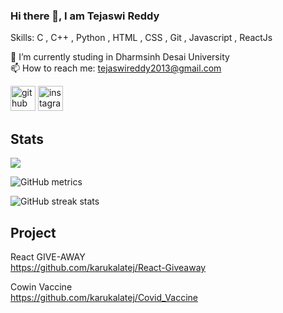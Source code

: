 ### Hi there 👋, I am Tejaswi Reddy

Skills: C , C++ , Python  , HTML , CSS , Git , Javascript , ReactJs

🔭 I’m currently studing in Dharmsinh Desai University \
📫 How to reach me: tejaswireddy2013@gmail.com

[<img src='https://cdn.jsdelivr.net/npm/simple-icons@3.0.1/icons/github.svg' alt='github' height='40'>](https://github.com/karukalatej )  [<img src='https://cdn.jsdelivr.net/npm/simple-icons@3.0.1/icons/instagram.svg' alt='instagram' height='40'>](https://www.instagram.com/@annonnymmouusse/)

## Stats

 <p align-="center"> <img src="https://github-readme-stats.vercel.app/api?username=karukalatej&show_icons=true&theme=merko" />

![GitHub metrics](https://metrics.lecoq.io/karukalatej)  

![GitHub streak stats](https://github-readme-streak-stats.herokuapp.com/?user=karukalatej)  

## Project
React GIVE-AWAY \
 https://github.com/karukalatej/React-Giveaway
  
Cowin Vaccine \
 https://github.com/karukalatej/Covid_Vaccine
  
